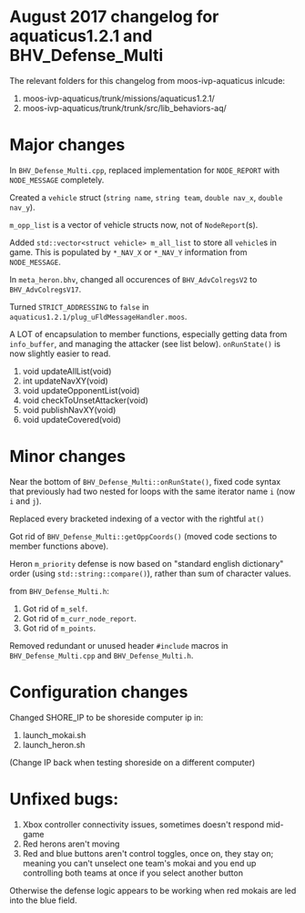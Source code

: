 # August 2017 changelog for aquaticus1.2.1 and BHV_Defense_Multi

The relevant folders for this changelog from moos-ivp-aquaticus inlcude:

1. moos-ivp-aquaticus/trunk/missions/aquaticus1.2.1/
1. moos-ivp-aquaticus/trunk/trunk/src/lib_behaviors-aq/

# Major changes

In `BHV_Defense_Multi.cpp`, replaced implementation for `NODE_REPORT` with `NODE_MESSAGE` completely.

Created a `vehicle` struct (`string name`, `string team`, `double nav_x`, `double nav_y`).

`m_opp_list` is a vector of vehicle structs now, not of `NodeReport`(s).

Added `std::vector<struct vehicle> m_all_list` to store all `vehicle`s in game. This is populated by `*_NAV_X` or `*_NAV_Y` information from `NODE_MESSAGE`.

In `meta_heron.bhv`, changed all occurences of `BHV_AdvColregsV2` to `BHV_AdvColregsV17`.

Turned `STRICT_ADDRESSING` to `false` in `aquaticus1.2.1/plug_uFldMessageHandler.moos`.

A LOT of encapsulation to member functions, especially getting data from `info_buffer`, and managing the attacker (see list below). `onRunState()` is now slightly easier to read.
	
1. void updateAllList(void)
1. int updateNavXY(void)
1. void updateOpponentList(void)
1. void checkToUnsetAttacker(void)
1. void publishNavXY(void)
1. void updateCovered(void)

# Minor changes

Near the bottom of `BHV_Defense_Multi::onRunState()`, fixed code syntax that previously had two nested for loops with the same iterator name `i` (now `i` and `j`).

Replaced every bracketed indexing of a vector with the rightful `at()`

Got rid of `BHV_Defense_Multi::getOppCoords()` (moved code sections to member functions above).

Heron `m_priority` defense is now based on "standard english dictionary" order (using `std::string::compare()`), rather than sum of character values.

from `BHV_Defense_Multi.h`:

1. Got rid of `m_self`.
1. Got rid of `m_curr_node_report`.
1. Got rid of `m_points`.

Removed redundant or unused header `#include` macros in `BHV_Defense_Multi.cpp` and `BHV_Defense_Multi.h`.

# Configuration changes

Changed SHORE_IP to be shoreside computer ip in:

1. launch_mokai.sh
1. launch_heron.sh

(Change IP back when testing shoreside on a different computer)

# Unfixed bugs:

1. Xbox controller connectivity issues, sometimes doesn't respond mid-game
1. Red herons aren't moving
1. Red and blue buttons aren't control toggles, once on, they stay on; meaning you can't unselect one team's mokai and you end up controlling both teams at once if you select another button

Otherwise the defense logic appears to be working when red mokais are led into the blue field.